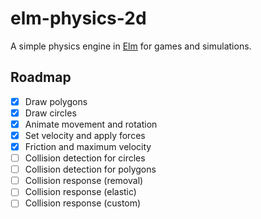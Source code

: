 # elm-physics-2d

A simple physics engine in [Elm](https://elm-lang.org) for games and simulations.

## Roadmap

- [x] Draw polygons
- [x] Draw circles
- [x] Animate movement and rotation
- [x] Set velocity and apply forces
- [x] Friction and maximum velocity
- [ ] Collision detection for circles
- [ ] Collision detection for polygons
- [ ] Collision response (removal)
- [ ] Collision response (elastic)
- [ ] Collision response (custom)